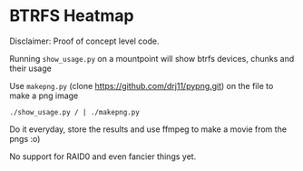 BTRFS Heatmap
=============

Disclaimer: Proof of concept level code.

Running `show_usage.py` on a mountpoint will show btrfs devices, chunks and their usage

Use `makepng.py` (clone https://github.com/drj11/pypng.git) on the file to make a png image

    ./show_usage.py / | ./makepng.py

Do it everyday, store the results and use ffmpeg to make a movie from the pngs :o)

No support for RAID0 and even fancier things yet.
